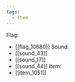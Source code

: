```yaml
---
tags:
  - Item
---
```

Flag:
- [[flag_10680]]
Sound:
- [[sound_43]]
- [[sound_17]]
- [[sound_44]]
Item:
- [[item_1051]]
